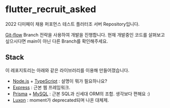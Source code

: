 # flutter_recruit_asked

2022 디미페이 채용 퍼포먼스 테스트 플러터조 서버 Repository입니다.

[Git-flow](https://techblog.woowahan.com/2553/) Branch 전략을 사용하여 개발을 진행합니다.
현재 개발중인 코드를 살펴보고 싶으시다면 main이 아닌 다른 Branch를 확인해주세요.

## Stack

이 레포지토리는 아래와 같은 라이브러리를 이용해 만들어졌습니다.

- [Node.js](https://nodejs.org) + [TypeScript](https://www.typescriptlang.org) : 설명이 뭐가 필요하나요?
- [Express](https://github.com/expressjs/express) : 근본 웹 프레임워크.
- [Prisma](https://www.prisma.io) + [MySQL](https://www.mysql.com) : 근본 SQL과 신세대 ORM의 조합. 생각보다 편해요 :)
- [Luxon](https://moment.github.io/luxon/#/) : moment가 deprecated되며 나온 대체제.